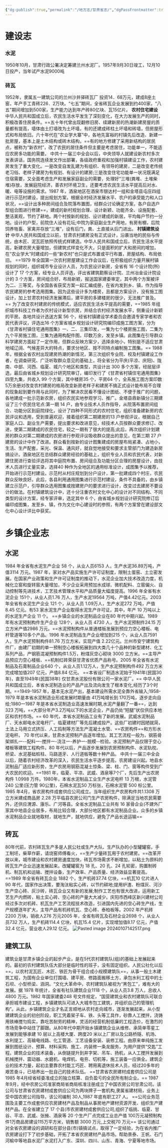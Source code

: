```yaml
---
{"dg-publish":true,"permalink":"/地方志/甘肃省志/","dgPassFrontmatter":true,"noteIcon":""}
---
```


# 建设志
### 水泥
1950年10月，甘肃行政公署决定筹建兰州水泥厂。1957年9月30日竣工，12月10日投产，当年试产水泥9000吨

### 砖瓦
1952年，隶属五一建筑公司的兰州沙井驿砖瓦厂 投资14．68万元，建成8座土窑，年产手工青砖226．2万块。“七五”期间，全省砖瓦企业发展到约400家，“八五"期间增加到500家，生产能力达到年产砖80亿块、瓦15亿片。
**农村住宅建设**
中华人民共和国成立后，农民生活水平发生了深刻变化，在大力发展生产的同时，积极改善住房条件。==五十年代曾出现翻修旧房、续建新房的热潮新建房屋的质量都有提高，墙体由土打墙改为土坏墙，有的还建成砖柱土坏墙和砖墙，但房屋形式和布局依旧。六十年代在“农业学大寨”中，各地先富裕的村镇先后改造、新建一批房屋，基本上是土木结构或砖木结构，==有的地方修建了采用新结构的居民点，被称为“新农村”，改了农民的居住条件但主要是考虑居住，功能单一，不能适应农房多功能的需要。
中共十一届三中全会以后，中央领导人就建设新农村多次发表讲话，国务院连续发文作出部署，各级政府重视和加强村镇建设工作，农村建房发生了重大变化。一是改变自发乱建为有组织、有领导的建房，二是改变老传统老习俗、老样子建房为有规划、有设计的建房;三是改变住宅功能单一状况既满足住宿需要，又全面考虑生产和发展家庭副业的需要，处理好“三堆(粪堆、土堆柴堆)存放，发展庭院经济，善农村环境卫生，还要考虑农民生活水平提高后对水、暖、电等设施的需求。1987 年，酒泉地区在酒泉市银达村一组和金塔县屯庄四组进行示范村建设，提出规划方案，根据全村经济发展水平、农户的承受能力和人口状况，==设计出多种房间组合及院落布置图，经群众讨论确定方案，各户自选户型组合图进行修建==，建成的新村规划合理、设计新颖、功能齐全、设施配套、整洁美观，节约了耕地。两个村按新的规划、设计建成的新居，平均每户节约一分地。设计的户型，前院住人设有花坛;中院为家庭副业生产用地，有房有棚，后院饲养牲畜、家禽并存放“三堆”，设有后门，粪、土直接从后门进出。
**村镇建筑设计**
中华人民共和国成立以前，甘肃农村建房没有正式设计，沿袭当地的民俗与传统，由木匠、泥瓦匠依照传统式样建造。中华人民共和国成立后，农民生活水平提高，新建农房大量增加，但建筑式样变化不大，只是面积的扩大和房间的增加，在“农业学大”时建成的一些“新农村”也只是式布置或平行布置，房屋结构、布局依旧。
==1979 年全国第一次农村房屋建设工作会议后，在积极组织力量开展村镇规划的同时，组织城市专业设计人员，为农民设计新房，全省有 16 个设计院(所) 设计了 17 个方案，经专业人员评选，评出省建筑勘察设计院、兰州冶金设计院设计的 3 个方案，房间组合好，布局新颖，报送国家建委审定，其中两个方案被评为二、三等奖，与全国各省获奖方案一起汇编成册，在省内发到乡、镇，作为指导农民建房的参考选用图集。因为这些设计多为楼房，且都是方案设计，没有施工图设计，加上甘肃农村经济发展滞后，建平房的多建楼房的很少，无法推广普及。==
为了改变农村建房的传统模式，适应农民生活水平提高的需要，==1985 年组织城市科技工作者为农村设计新型农房，并结合农村经济发展水平，侧重设计新颖的平房。各地共设计选送方案 56 个，经省村镇建设学术委员会邀请专家学者和农民代表评议，评选出16 个方案省城乡规划设计研究院编印成施工图方案，分为《甘肃省村镇住宅通用图集》一、二、三集印发，一集为七个楼房施工图，二集为九个平房施工图，三集为通用构配件图，印数万余，发至乡镇。此图集在引导群众科学建房方面起了一定作用，但群众反映方案少，选择余地小，特别是不适应甘肃地域辽阔、气候差异大的特点，要求分地区、按不同特点编制施工图集。==
1988 年，根据全省农村出现建房热潮的新情况，第三次组织专业院、校及村镇建设工作者，在调查研究、广泛听取群众意见的基础上，将全省分为平庆(平凉、庆阳)、陇南、中部、河西、临夏、城六个地区和类型，共设计出 300 多个方案，经层层评选，最后由省城乡规划设计研究院审订，编印发行了《甘肃省村镇住宅通用图集》四至九集，共收入 99 个方案，其中楼房35 个，平房64 个，全系施工图方案印数5万余册对改变农村建房的格局改变新房老样子和建房不搞正式设计能布局不合理的现象起到要作用与此同时，为了解决农民看不懂设计图纸、不便于推广的问题，各地建成一批示范新农房，组织农民实地参观学习、推广。金塔县鼎新镇分三期建设了三个农民住宅点:第一期 14 户，由专业技术人员作指导，从院落布置房间组合、功能分区到庭院绿化，设计了四种不同形式的农村住宅，组织准备建新房的农民评议和选用，受到普遍欢迎，接着组织第二期建房的13 户参观评议，根据自己家庭人口、副业生产需要，提出要求和改进意见，经技术人员按群众要求修订、改进，使第二期建成的农民住宅，较之一期有了很大的提高;此后，再次组织计划建房的群众对第二期建成的农房进行参观评议吸收群众提出的意见，在第三期 27 户建房的设计中作了改进。群众看到按新的设计图集建成的房屋布局紧凑、占地小，生活、生产配套，采光、保温、通风好，就自觉地接受和要求主管部门为建造新房搞设计。酒泉地区在总结群众建房经验的基础上，组织专业人员和农民代表，对新建住房进行查验评选将其中庭院布置、房间组合及功能分区合理的房屋设计，由技术人员进行丈量实录，选择40 种作为全地区的通用标准设计，成图集予以推荐，开始进行示范村建设。示范村从村庄规划到分户设计，第一批建成四个村庄，农民群众反映良好。此后，各县利用通用图集进行示范村建设，条件不具备的，由乡镇建立示范户，引导群众选用图集或按建房户的要求进行设计，改变过去建房不要设计的做法。在村镇建筑设计中，还十分注重农村文化中心的设计对不同结构、不同类型的设计方案，经专家评审，选定其中 6 个，由省城乡规划设计研究院修订后编印成图集，发至乡、镇，作为文化中心建设时的参照，有两个方案曾在建设部文化中心设计评比中获奖。

# 乡镇企业志
## 水泥
1984 年全省有水泥生产企业 58 个，从业人员6153 人，生产水泥36.89万吨，产值3114 万元。1987 年，家对水产品实施生产许可证制度，限制土蛋窑、土立密发展。在国家产业政策和生产许可证制度的推动下，水泥企业加大技术改造力度，机械化立窑和旋转窑大量增加，不少企业采用预加水成球、微机配料、立窑偏火、自动控制等先进技术，工艺技术管理水平和产品质量大幅度提高。1996 年全省有水泥企业 151个，从业人员1.76 万人，生产水泥19564 万吨，产值4.42亿元。2003 年全省有水泥生产企业 121 个，从业人员 1.09万人，生产水泥272 万吨，产值8.45 亿元。有53 家水泥生产企业取得水泥生产许可证，其中，年产 10 万吨以上的水泥生产企业 11 个。
==乡镇企业的水泥制品企业在80 年代中期兴起。1989 年有水泥预制构件生产企业 128个，从业人员 4730 人，生产水泥预制件24.15 万立方米产值2986 万元。==水泥预制构件从普通楼板发展到预应力空心楼板、电杆管道等10多个产品。1996 年水泥制品生产企业增加到215 个，从业人员7591人，生产水泥预制构件81.76 万立方米，实现产值 2.22亿元。兰州市安宁建筑构件厂，由建厂初期的单一预制空心楼板拓展到四大类几十个品种的新型建材、化工系列产品，产钢筋混凝预制构件1.5万，粉煤灰空心砌块 3000 立方米。==主导产品预应力空心楼板、==机制红砖荣获甘肃省优质产品称号。2005 年全省有水泥制品及石膏制品企业640 个，从业人员1.12万人，生产水泥预制构件492 万立方米完成增加值207 亿元，产值8.84 亿元。
==本省设厂制造水泥始于1941年(民国30年)，直至1949年(民国38年) 仅甘肃水泥股份有限公司一家水泥厂。==
中华人民共和国成立后，本省水泥制造业的产品产出及流向发生了根本变化,经历了3个时期。==1949-1957 年，基本无水泥产出，基本建设所需水泥全靠外省输入;1958-1979 年是本省水泥制造业形成发展时期量由 41万吨增长到 170万吨，逐步走向自给;1980一1987 年是本省水泥制造业高速发展时期,水泥产量翻了一番==，达到 323 万吨，==大部分年产3.2万吨以下的水泥企业，产品仍处“短腿”状仅供应本地区和农村市场。==
60 年代，本省水泥制品工业有了新的发展。武威水泥制品厂、天水邮电水泥电杆厂、临夏建材厂等先后建成投产。这些厂初建时因陋就简，土法上马用立式挤压、人工捣制等方法生产混凝土水管、==农房构件==和方形水泥电杆。
70 年代以来，甘肃水泥预制产品逐年增加。其工艺流程一般为，钢筋骨架绑扎一--配料一-搅拌一-浇注一-养护一-脱模--检验。水泥预制产品仅限于空心楼板等建筑工程构件。80 年代以后，产品逐步发展到农房预制构件、水泥轨枕、桥梁、水泥基础桩柱、马路道牙、人行道板等数十种产品。
中共十一届三中全会以后，随着农村经济改革的深入，农民生活水平逐步提高，农房建设兴起。地县水泥制品厂适应新形势，生产农房用钢筋混凝土惊条、梁、柱、门、窗等构件受到广大农民的欢迎。==1981 年，临夏、平凉、武威、酒泉等7个厂，先后生产出农房构件 1.0998 万件。1980年，本省水泥制品工业生产水泥电杆 13 万根，水泥管 240 公里(压力管 90公里)，石棉水泥瓦50 万标张，石棉水泥管 500 标公里。1985 年4月，省农房构件成套供应公司成立。当年组织生产农房构件共1.1308 万立方米建成商品房 2.28 万平临县农房公司门生产农房构件，除满足当地农民需要外，还供应渭源、康乐、广河等县。全省水泥制品工业共有 16 家骨企业(不建外厂家其中地县企业居多，布局比较合理，大部分地区都有水泥制品企业。众多的乡镇水泥制品企业就地取材，就地生产，就地供应，避免了产品长途运输==
## 砖瓦
80年代前，农村砖瓦生产多是人民公社或生产大队、生产队办的小型罐罐窑，手工制坯，柴草作薪，请烧窑师傅看火，==生产少量砖瓦用于农村建房。==改革开放以来，城市建设和农村建房速度加快，砖瓦市场需求不断增加，以粘土为原料的砖瓦生产企业迅速发展起来。改罐罐窑为 18 孔、20 孔、24 孔轮密，购置制砖机、制瓦机和运输、搅拌设备，生产效率、产品质量、经济效益显著提高。==1989 年全省有砖瓦企业 1882 个，生产机砖37.74 亿块，==机瓦10 亿片进人90 年代，国家作出决策，要淘汰粘实心砖，以节约耕地;提用炉渣、粉煤灰、河沙生产空心砖、灰沙砖，砖瓦企业又有新的发展;制作工艺也有很大改进，运用新工艺生产内燃砖，粘土实心砖、空心砖的产量大大减少。庆阳市西峰区新兴建材公司经过多次对机砖、机瓦生产工艺流程技术改造，引进国内先进的空心砖生产线，生产规模逐年扩大，主导产品有机砖机瓦、空心砖、泰柏板等。2002 年产机砖2200 万块，销收人276 万元2005 年，全省有砖瓦及石材企业2698 个，从业人员732 万人，生产机砖114.4 亿块，机瓦15.4 亿片，实现增加值8.17 亿元，产值32.4 亿元，营业收人29.12 亿元。
![Pasted image 20240107142517.png](/img/user/%E5%9C%B0%E6%96%B9%E5%BF%97/Pasted%20image%2020240107142517.png)

## 建筑工队
建筑业是甘肃乡镇企业的起步产业，是在5代农村建筑队(组)的基础上发展起来的。最初的农村建筑队伍大部分是临时性的班子，没有固定组织。人民公社化以后==，以农村泥瓦匠、木匠、铁匠为骨干组合成小规模建筑队==，从事一般土木建筑工程，为国有企业单位打围墙、建平房、修路面搬移土方，承包水利工程中的土石坝、小型桥梁、涵洞。“文化大革命中，农村建筑队被视为“黑包工”，难有大的发展。据 1978 年统计，全省有社队建筑企业1118 个，从业人员3.8 万人，总收人4800 万元。1982 年国家建委248 号文件规定，“国营建筑业和农村建筑队可联合承担城市建设工程，乡镇建筑队可进入大城市包工建筑，并组织自己的管理机构”。从此，乡镇建筑企业才名正言顺地从农村走向城市，逐渐发展起来，从小型建建筑企业的初创阶段，职工凭着架子车、铁、头等工具作，砂靠人工搅拌，浇铸用铁棒搅匀捣实，靠吃苦耐劳的精神，灵活的经营机制低廉的工程造价，在激烈的市场竞争中站住了脚跟。从80年代中期开始乡镇建筑企业从维修、承简单零星工发展到能够承建 10 层以上高楼大厦、跨度20 米以上厂房以及公路桥隧、机场、水利提工、高输电线路、化工管道、工艺设备安装、装修工程。由原来单纯施工发展到图纸设计、预算、材料采购、施工、内装修一条龙服务，为用户提供“交匙”工程。建筑企业的技术装备，从倒链提升到井字架、吊车、扬机，从人工搅拌发展到机械搅拌、震动器、水磨机、电焊机、电夯、切机等，施工装备一应俱全。建筑企业的技术力量，起初主要靠农村能工巧匠、聘用离退休技术人员，经过20多年的艰苦奋斗，已培养出一批自己的技术队伍。
==甘肃省农房建材成套供应公司是 1985 年4月经省经委准成立的独立核算、自负盈亏的全民所有制企业。==
1987 年9月，经中农房公司准家商局省商局核准注册成立了中国农房公司甘肃公司。该公司与甘肃省农房建材成套供应公司为两块牌子一套机构,隶属省建材局，业务上受中国农房公司指导。该公司编制 30人,1987 年底有职工27 人。
==公司业务范围及主要工作成套供应农房建材产品及制品从事房地产建材资源开发、组织生产建材产品。在全省建立了 17 个县(市农房建材成套供应公司,组织了临挑、临夏、甘谷、平凉、武威、张掖、酒泉等 20 个生产厂点完成工业总产值 100万元凝预制构件1万商品房建设115万平方米，销售额 3000 万元,上交税70 万元==
该公司通过对全省农房建设的调研和在部分县(市)镇搞试点，取得了一定经验，为在省内推广农房建设打下了初步基础，开拓了本省农房建材产品市场。帮助景泰、王帆、石门河榆中等地县水泥厂水泥打入广东、深圳、四川、山东、青海、宁夏等地市场。